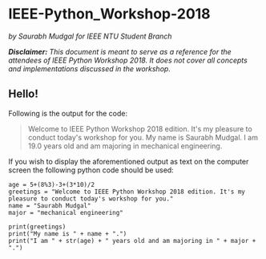 # IEEE-Python_Workshop-2018
*by Saurabh Mudgal for IEEE NTU Student Branch*

*__Disclaimer:__ This document is meant to serve as a reference for the attendees of IEEE Python Workshop 2018. It does not cover all concepts and implementations discussed in the workshop.*


## Hello!

Following is the output for the code:

> Welcome to IEEE Python Workshop 2018 edition. It's my pleasure to conduct today's workshop for you.
>My name is Saurabh Mudgal.
>I am 19.0 years old and am majoring in mechanical engineering.

If you wish to display the aforementioned output as text on the computer screen the following python code  should be used:

```
age = 5+(8%3)-3+(3*10)/2
greetings = "Welcome to IEEE Python Workshop 2018 edition. It's my pleasure to conduct today's workshop for you."
name = "Saurabh Mudgal"
major = "mechanical engineering"

print(greetings)
print("My name is " + name + ".")
print("I am " + str(age) + " years old and am majoring in " + major + ".")
```

